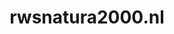 ---
layout: post
title:  "rwsnatura2000.nl"
internal_url:  "/dutchgov/rwsnatura2000.nl.html"
categories: dutchgov
---